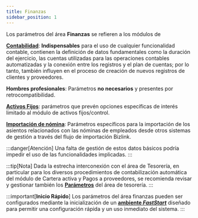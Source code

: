 ```yaml
---
title: Finanzas
sidebar_position: 1
---
```


Los parámetros del área **Finanzas** se refieren a los módulos de 

[**Contabilidad**](/docs/configurations/parameters/finance/accounting-parameters): **Indispensables** para el uso de cualquier funcionalidad contable, contienen la definición de datos fundamentales como la duración del ejercicio, las cuentas utilizadas para las operaciones contables automatizadas y la conexión entre los registros y el plan de cuentas; por lo tanto, también influyen en el proceso de creación de nuevos registros de clientes y proveedores.

**Hombres profesionales**: Parámetros **no necesarios** y presentes por retrocompatibilidad.

[**Activos Fijos**](/docs/configurations/parameters/finance/fixed-assets-parameters): parámetros que prevén opciones específicas de interés limitado al módulo de activos fijos/control.

[**Importación de nómina**](/docs/configurations/parameters/finance/payroll-import-parameters): Parámetros específicos para la importación de los asientos relacionados con las nóminas de empleados desde otros sistemas de gestión a través del flujo de importación Bizlink.

:::danger[Atención]
Una falta de gestión de estos datos básicos podría impedir el uso de las funcionalidades implicadas.
:::

:::tip[Nota]
Dada la estrecha interconexión con el área de Tesorería, en particular para los diversos procedimientos de contabilización automática del módulo de Cartera activa y Pagos a proveedores, se recomienda revisar y gestionar también los [**Parámetros**](/docs/configurations/parameters/treasury/general-overview) del área de tesorería.
:::

:::important[**Inicio Rápido**]
Los parámetros del área finanzas pueden ser configurados mediante la inicialización de un [**ambiente *FastStart***](/docs/guide/fast-start) diseñado para permitir una configuración rápida y un uso inmediato del sistema.
:::